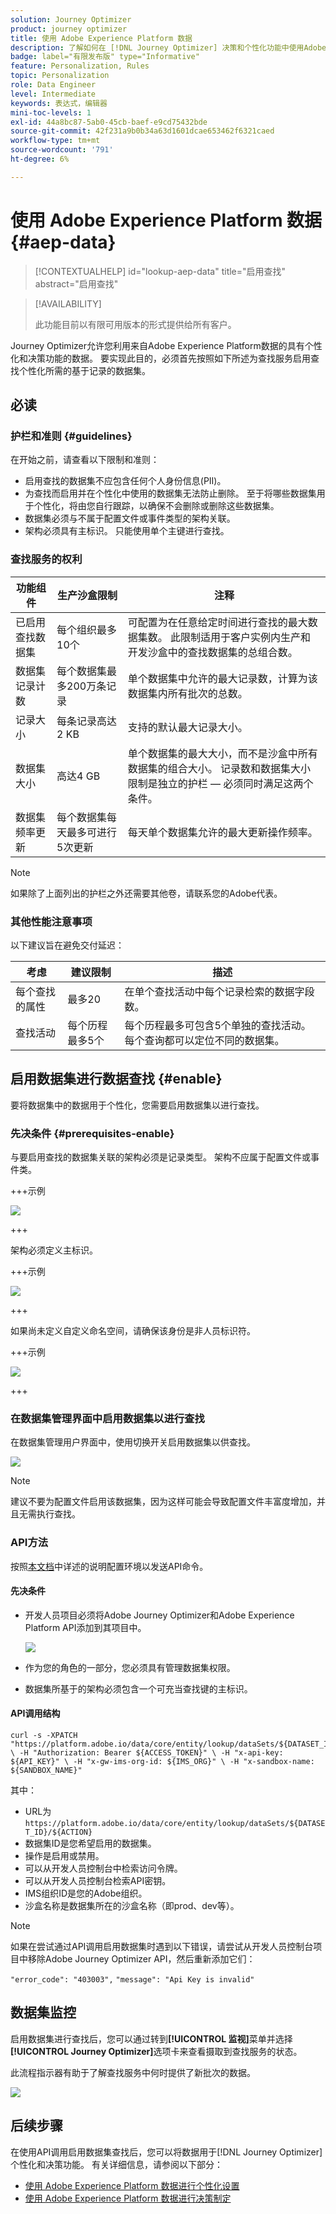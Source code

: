 ```yaml
---
solution: Journey Optimizer
product: journey optimizer
title: 使用 Adobe Experience Platform 数据
description: 了解如何在 [!DNL Journey Optimizer] 决策和个性化功能中使用Adobe Experience Platform数据集。
badge: label="有限发布版" type="Informative"
feature: Personalization, Rules
topic: Personalization
role: Data Engineer
level: Intermediate
keywords: 表达式，编辑器
mini-toc-levels: 1
exl-id: 44a8bc87-5ab0-45cb-baef-e9cd75432bde
source-git-commit: 42f231a9b0b34a63d1601dcae653462f6321caed
workflow-type: tm+mt
source-wordcount: '791'
ht-degree: 6%

---
```


# 使用 Adobe Experience Platform 数据 {#aep-data}

>[!CONTEXTUALHELP]
>id="lookup-aep-data"
>title="启用查找"
>abstract="启用查找"

>[!AVAILABILITY]
>
>此功能目前以有限可用版本的形式提供给所有客户。

Journey Optimizer允许您利用来自Adobe Experience Platform数据的具有个性化和决策功能的数据。 要实现此目的，必须首先按照如下所述为查找服务启用查找个性化所需的基于记录的数据集。

## 必读

### 护栏和准则 {#guidelines}

在开始之前，请查看以下限制和准则：

* 启用查找的数据集不应包含任何个人身份信息(PII)。
* 为查找而启用并在个性化中使用的数据集无法防止删除。 至于将哪些数据集用于个性化，将由您自行跟踪，以确保不会删除或删除这些数据集。
* 数据集必须与不属于配置文件或事件类型的架构关联。
* 架构必须具有主标识。 只能使用单个主键进行查找。

### 查找服务的权利

| 功能组件 | 生产沙盒限制 | 注释 |
| ------- | ------- | ------- |
| 已启用查找数据集 | 每个组织最多10个 | 可配置为在任意给定时间进行查找的最大数据集数。 此限制适用于客户实例内生产和开发沙盒中的查找数据集的总组合数。 |
| 数据集记录计数 | 每个数据集最多200万条记录 | 单个数据集中允许的最大记录数，计算为该数据集内所有批次的总数。 |
| 记录大小 | 每条记录高达2 KB | 支持的默认最大记录大小。 |
| 数据集大小 | 高达4 GB | 单个数据集的最大大小，而不是沙盒中所有数据集的组合大小。 记录数和数据集大小限制是独立的护栏 — 必须同时满足这两个条件。 |
| 数据集频率更新 | 每个数据集每天最多可进行5次更新 | 每天单个数据集允许的最大更新操作频率。 |

>[!NOTE]
>
>如果除了上面列出的护栏之外还需要其他卷，请联系您的Adobe代表。

### 其他性能注意事项

以下建议旨在避免交付延迟：

| 考虑 | 建议限制 | 描述 |
| ------- | ------- | ------- |
| 每个查找的属性 | 最多20 | 在单个查找活动中每个记录检索的数据字段数。 |
| 查找活动 | 每个历程最多5个 | 每个历程最多可包含5个单独的查找活动。 每个查询都可以定位不同的数据集。 |

## 启用数据集进行数据查找 {#enable}

要将数据集中的数据用于个性化，您需要启用数据集以进行查找。

### 先决条件 {#prerequisites-enable}

与要启用查找的数据集关联的架构必须是记录类型。 架构不应属于配置文件或事件类。

+++示例

![](assets/data-lookup-schema.png)

+++

架构必须定义主标识。

+++示例

![](assets/data-lookup-primary.png)

+++

如果尚未定义自定义命名空间，请确保该身份是非人员标识符。

+++示例

![](assets/aep-data-namespace.png)

+++

### 在数据集管理界面中启用数据集以进行查找

在数据集管理用户界面中，使用切换开关启用数据集以供查找。

![](assets/aep-data-enable.png)

>[!NOTE]
>
>建议不要为配置文件启用该数据集，因为这样可能会导致配置文件丰富度增加，并且无需执行查找。

### API方法

按照[本文档](https://developer.adobe.com/journey-optimizer-apis/references/authentication/)中详述的说明配置环境以发送API命令。

#### 先决条件

* 开发人员项目必须将Adobe Journey Optimizer和Adobe Experience Platform API添加到其项目中。

  ![](assets/aep-data-api.png)

* 作为您的角色的一部分，您必须具有管理数据集权限。

* 数据集所基于的架构必须包含一个可充当查找键的主标识。

#### API调用结构

```shell
curl -s -XPATCH "https://platform.adobe.io/data/core/entity/lookup/dataSets/${DATASET_ID}/${ACTION}" \ -H "Authorization: Bearer ${ACCESS_TOKEN}" \ -H "x-api-key: ${API_KEY}" \ -H "x-gw-ims-org-id: ${IMS_ORG}" \ -H "x-sandbox-name: ${SANDBOX_NAME}" 
```

其中：

* URL为`https://platform.adobe.io/data/core/entity/lookup/dataSets/${DATASET_ID}/${ACTION}`
* 数据集ID是您希望启用的数据集。
* 操作是启用或禁用。
* 可以从开发人员控制台中检索访问令牌。
* 可以从开发人员控制台检索API密钥。
* IMS组织ID是您的Adobe组织。
* 沙盒名称是数据集所在的沙盒名称（即prod、dev等）。

>[!NOTE]
>
>如果在尝试通过API调用启用数据集时遇到以下错误，请尝试从开发人员控制台项目中移除Adobe Journey Optimizer API，然后重新添加它们：
>
>`"error_code": "403003",`
>`"message": "Api Key is invalid"`

## 数据集监控

启用数据集进行查找后，您可以通过转到&#x200B;**[!UICONTROL 监视]**&#x200B;菜单并选择&#x200B;**[!UICONTROL Journey Optimizer]**&#x200B;选项卡来查看摄取到查找服务的状态。

此流程指示器有助于了解查找服务中何时提供了新批次的数据。

![](assets/aep-data-monitoring.png)

<!--Ivan Mironchuk
Note - we have a bug here currently. Will need to update screenshot once the lookup service will accurately reflect the progress.-->

## 后续步骤

在使用API调用启用数据集查找后，您可以将数据用于[!DNL Journey Optimizer]个性化和决策功能。 有关详细信息，请参阅以下部分：

* [使用 Adobe Experience Platform 数据进行个性化设置](../personalization/aep-data-perso.md)
* [使用 Adobe Experience Platform 数据进行决策制定](../experience-decisioning/aep-data-exd.md)
